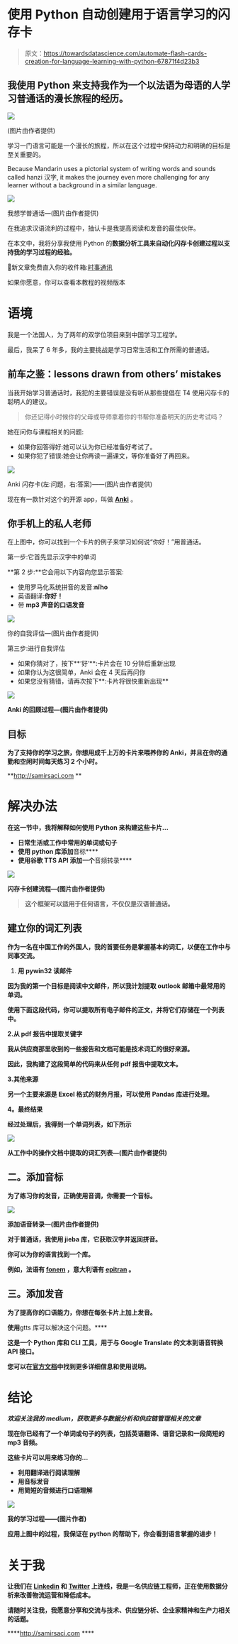# 使用 Python 自动创建用于语言学习的闪存卡

> 原文：<https://towardsdatascience.com/automate-flash-cards-creation-for-language-learning-with-python-67871f4d23b3>

## 我使用 Python 来支持我作为一个以法语为母语的人学习普通话的漫长旅程的经历。

![](img/6417ef3065ccfda403a6cad4acdfba72.png)

(图片由作者提供)

学习一门语言可能是一个漫长的旅程，所以在这个过程中保持动力和明确的目标是至关重要的。

Because Mandarin uses a pictorial system of writing words and sounds called hanzi 汉字, it makes the journey even more challenging for any learner without a background in a similar language.

![](img/4267c7ea468afbadfa2dd3f1dcbd93fb.png)

我想学普通话—(图片由作者提供)

在我追求汉语流利的过程中，抽认卡是我提高阅读和发音的最佳伙伴。

在本文中，我将分享我使用 Python 的**数据分析工具来自动化闪存卡创建过程以支持我的学习过程的经验。**

💌新文章免费直入你的收件箱:[时事通讯](https://www.samirsaci.com/#/portal/signup)

如果你愿意，你可以查看本教程的视频版本

# 语境

我是一个法国人，为了两年的双学位项目来到中国学习工程学。

最后，我呆了 6 年多，我的主要挑战是学习日常生活和工作所需的普通话。

## 前车之鉴：lessons drawn from others’ mistakes

当我开始学习普通话时，我犯的主要错误是没有听从那些提倡在 T4 使用闪存卡的聪明人的建议。

> 你还记得小时候你的父母或导师拿着你的书帮你准备明天的历史考试吗？

她在问你与课程相关的问题:

*   如果你回答得好:她可以认为你已经准备好考试了。
*   如果你犯了错误:她会让你再读一遍课文，等你准备好了再回来。

![](img/3bf000b26a1da15b8ca5920d439dc0a1.png)

Anki 闪存卡(左:问题，右:答案)——(图片由作者提供)

现在有一款针对这个的开源 app，叫做 [**Anki**](https://apps.ankiweb.net/) 。

## 你手机上的私人老师

在上图中，你可以找到一个卡片的例子来学习如何说“你好！”用普通话。

第一步:它首先显示汉字中的单词

**第 2 步:**它会用以下内容向您显示答案:

*   使用罗马化系统拼音的发音:**nĭho**
*   英语翻译:**你好！**
*   带 **mp3 声音的口语发音**

![](img/585d7d7a9e68402e97ee186ee8ccccce.png)

你的自我评估—(图片由作者提供)

第三步:进行自我评估

*   如果你猜对了，按下**‘好’**:卡片会在 10 分钟后重新出现
*   如果你认为这很简单，Anki 会在 4 天后再问你
*   如果您没有猜错，请再次按下**:卡片将很快重新出现**

**![](img/d9cce484b8a1288c5ee96dbd401fa383.png)**

**Anki 的回顾过程—(图片由作者提供)**

## **目标**

**为了支持你的学习之旅，你想用成千上万的卡片来喂养你的 Anki，并且在你的通勤和空闲时间每天练习 2 个小时。**

**<http://samirsaci.com> ** 

# **解决办法**

**在这一节中，我将解释如何使用 Python 来构建这些卡片…**

*   **日常生活或工作中常用的单词或句子**
*   **使用 python 库添加**音标****
*   **使用谷歌 TTS API 添加一个**音频转录****

**![](img/525671ae3065680a514280ec047acf28.png)**

**闪存卡创建流程—(图片由作者提供)**

> **这个框架可以适用于任何语言，不仅仅是汉语普通话。**

## **建立你的词汇列表**

**作为一名在中国工作的外国人，我的首要任务是掌握基本的词汇，以便在工作中与同事交流。**

1.  **用 **pywin32** 读邮件**

**因为我的第一个目标是阅读中文邮件，所以我计划提取 outlook 邮箱中最常用的单词。**

**使用下面这段代码，你可以提取所有电子邮件的正文，并将它们存储在一个列表中。**

**2.从 **pdf 报告中提取关键字****

**我从供应商那里收到的一些报告和文档可能是技术词汇的很好来源。**

**因此，我构建了这段简单的代码来从任何 pdf 报告中提取文本。**

**3.其他来源**

**另一个主要来源是 Excel 格式的财务月报，可以使用 Pandas 库进行处理。**

****4。最终结果****

**经过处理后，我得到一个单词列表，如下所示**

**![](img/460aa6c6903fdc1b0e2f40f1838fcc72.png)**

**从工作中的操作文档中提取的词汇列表—(图片由作者提供)**

## **二。添加音标**

**为了练习你的发音，正确使用音调，你需要一个音标。**

**![](img/19a9f6b77b9ae6a7e6f9a4a034c0ad71.png)**

**添加语音转录—(图片由作者提供)**

**对于普通话，我使用 **jieba 库**，它获取汉字并返回拼音。**

**你可以为你的语言找到一个库。**

**例如，法语有 [fonem](https://yomguithereal.github.io/talisman/phonetics/french) ，意大利语有 [epitran](https://pypi.org/project/epitran/) 。**

## **三。添加发音**

**为了提高你的口语能力，你想在每张卡片上加上发音。**

**使用**gtts 库可以解决这个问题。****

****这是一个 Python 库和 CLI 工具，用于与 Google Translate 的文本到语音转换 API 接口。****

****您可以在[官方文档](https://gtts.readthedocs.io/en/latest/)中找到更多详细信息和使用说明。****

# ****结论****

*****欢迎关注我的 medium，获取更多与数据分析和供应链管理相关的文章*****

****现在你已经有了一个单词或句子的列表，包括英语翻译、语音记录和一段简短的 mp3 音频。****

****这些卡片可以用来练习你的…****

*   ****利用翻译进行阅读理解****
*   ****用音标发音****
*   ****用简短的音频进行口语理解****

****![](img/c4477bc6ceb5c173a82dcaf9253fc5fb.png)****

****我的学习过程——(图片作者)****

****应用上图中的过程，我保证在 python 的帮助下，你会看到语言掌握的进步！****

# ****关于我****

****让我们在 [Linkedin](https://www.linkedin.com/in/samir-saci/) 和 [Twitter](https://twitter.com/Samir_Saci_) 上连线，我是一名供应链工程师，正在使用数据分析来改善物流运营和降低成本。****

****请随时关注我，我愿意分享和交流与技术、供应链分析、企业家精神和生产力相关的话题。****

****<http://samirsaci.com> ****